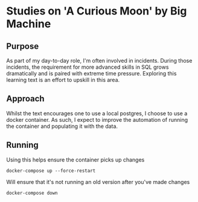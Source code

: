 # Studies on 'A Curious Moon' by Big Machine

## Purpose
As part of my day-to-day role, I'm often involved in incidents. During those incidents, the requirement for more advanced skills in SQL grows dramatically and is paired with extreme time pressure. Exploring this learning text is an effort to upskill in this area.

## Approach
Whilst the text encourages one to use a local postgres, I choose to use a docker container. As such, I expect to improve the automation of running the container and populating it with the data.

## Running

Using this helps ensure the container picks up changes
```
docker-compose up --force-restart
```

Will ensure that it's not running an old version after you've made changes
```
docker-compose down
```
